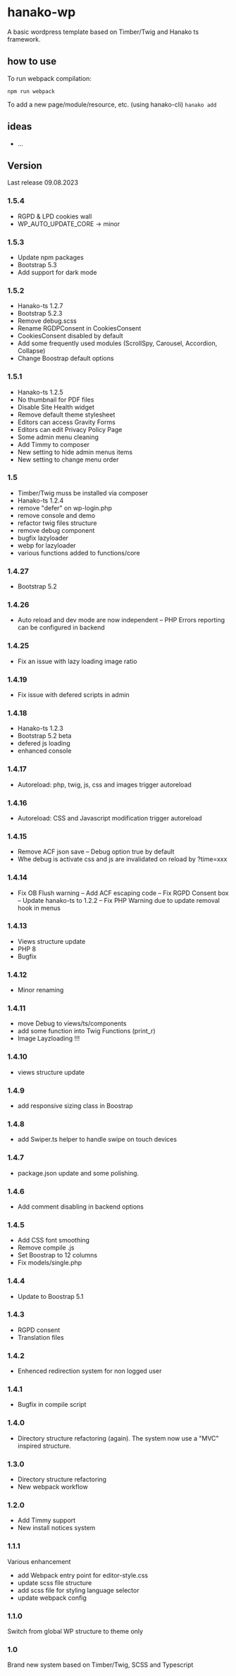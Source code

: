 # hanako-wp
A basic wordpress template based on Timber/Twig and Hanako ts framework.

## how to use
To run webpack compilation:

```npm run webpack```

To add a new page/module/resource, etc. (using hanako-cli)
```hanako add```

## ideas

- ...

## Version

Last release 09.08.2023

### 1.5.4
- RGPD & LPD cookies wall
- WP_AUTO_UPDATE_CORE -> minor

### 1.5.3
- Update npm packages
- Bootstrap 5.3
- Add support for dark mode

### 1.5.2
- Hanako-ts 1.2.7
- Bootstrap 5.2.3
- Remove debug.scss
- Rename RGDPConsent in CookiesConsent
- CookiesConsent disabled by default
- Add some frequently used modules (ScrollSpy, Carousel, Accordion, Collapse)
- Change Boostrap default options

### 1.5.1
- Hanako-ts 1.2.5
- No thumbnail for PDF files
- Disable Site Health widget
- Remove default theme stylesheet
- Editors can access Gravity Forms
- Editors can edit Privacy Policy Page
- Some admin menu cleaning
- Add Timmy to composer
- New setting to hide admin menus items
- New setting to change menu order

### 1.5
- Timber/Twig muss be installed via composer
- Hanako-ts 1.2.4
- remove "defer" on wp-login.php
- remove console and demo
- refactor twig files structure
- remove debug component
- bugfix lazyloader
- webp for lazyloader
- various functions added to functions/core

### 1.4.27
- Bootstrap 5.2

### 1.4.26
- Auto reload and dev mode are now independent
– PHP Errors reporting can be configured in backend

### 1.4.25
- Fix an issue with lazy loading image ratio

### 1.4.19
- Fix issue with defered scripts in admin

### 1.4.18
- Hanako-ts 1.2.3
- Bootstrap 5.2 beta
- defered js loading
- enhanced console

### 1.4.17
- Autoreload: php, twig, js, css and images trigger autoreload

### 1.4.16
- Autoreload: CSS and Javascript modification trigger autoreload

### 1.4.15
- Remove ACF json save
– Debug option true by default
- Whe debug is activate css and js are invalidated on reload by ?time=xxx

### 1.4.14

- Fix OB Flush warning
– Add ACF escaping code
– Fix RGPD Consent box
– Update hanako-ts to 1.2.2
– Fix PHP Warning due to update removal hook in menus

### 1.4.13

- Views structure update
- PHP 8
- Bugfix

### 1.4.12

- Minor renaming

### 1.4.11

- move Debug to views/ts/components
- add some function into Twig Functions (print_r)
- Image Layzloading !!!

### 1.4.10

- views structure update

### 1.4.9

- add responsive sizing class in Boostrap

### 1.4.8

- add Swiper.ts helper to handle swipe on touch devices

### 1.4.7

- package.json update and some polishing.

### 1.4.6

- Add comment disabling in backend options

### 1.4.5
- Add CSS font smoothing
- Remove compile .js
- Set Boostrap to 12 columns
- Fix models/single.php

### 1.4.4

- Update to Boostrap 5.1

### 1.4.3

- RGPD consent
- Translation files

### 1.4.2

- Enhenced redirection system for non logged user

### 1.4.1

- Bugfix in compile script

### 1.4.0

- Directory structure refactoring (again). The system now use a "MVC" inspired structure.

### 1.3.0

- Directory structure refactoring
- New webpack workflow

### 1.2.0

- Add Timmy support
- New install notices system

### 1.1.1

Various enhancement 
- add Webpack entry point for editor-style.css
- update scss file structure
- add scss file for styling language selector
- update webpack config

### 1.1.0

Switch from global WP structure to theme only

### 1.0

Brand new system based on Timber/Twig, SCSS and Typescript
